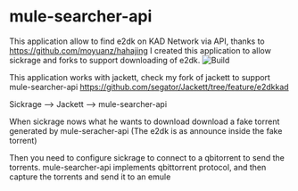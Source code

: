 # mule-searcher-api
This application allow to find e2dk on KAD Network via API, thanks to https://github.com/moyuanz/hahajing
I created this application to allow sickrage and forks to support downloading of e2dk.
![Build](https://github.com/segator/mule-searcher-api/workflows/Build/badge.svg)

This application works with jackett, check my fork of jackett to support mule-searcher-api
https://github.com/segator/Jackett/tree/feature/e2dkkad

Sickrage --> Jackett --> mule-searcher-api

When sickrage nows what he wants to download download a fake torrent generated by mule-seracher-api (The e2dk is as announce inside the fake torrent)

Then you need to configure sickrage to connect to a qbitorrent to send the torrents.
mule-searcher-api implements qbittorrent protocol, and then capture the torrents and send it to an emule
